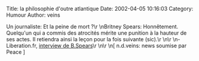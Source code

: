 Title: la philosophie d'outre atlantique
Date: 2002-04-05 10:16:03
Category: Humour
Author: veins

Un journaliste: Et la peine de mort ?\r
\nBritney Spears: Honnêtement. Quelqu'un qui a commis des atrocités mérite une punition à la hauteur de ses actes. Il retiendra ainsi la leçon pour la fois suivante (sic).\r
\n\r
\n- Liberation.fr, [interview de B.Spears](http://www.liberation.fr/quotidien/semaine/020402-080031027CULT.html)\r
\n\r
\n[ n.d.veins: news soumise par Peace ]